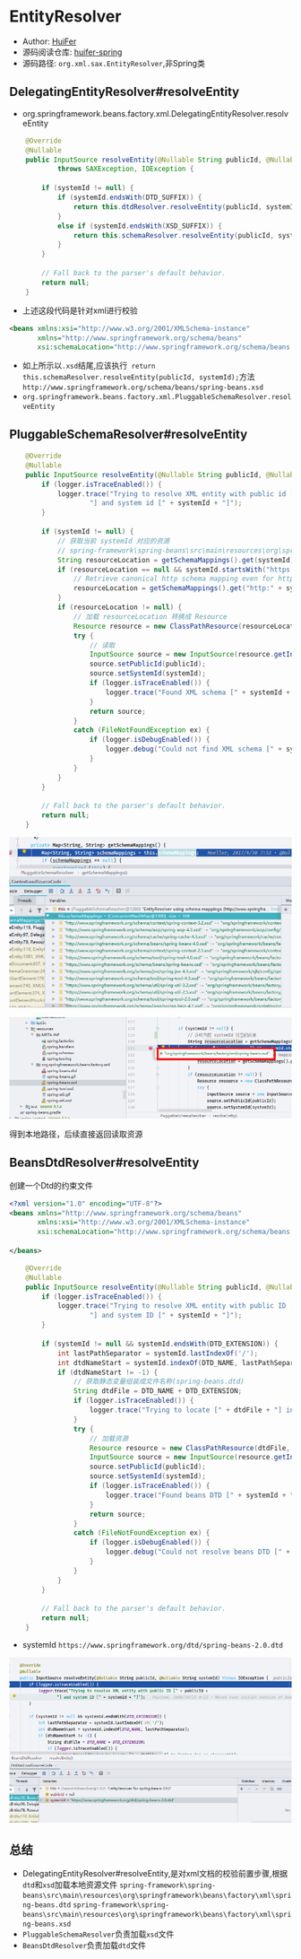 # EntityResolver
- Author: [HuiFer](https://github.com/huifer)
- 源码阅读仓库: [huifer-spring](https://github.com/huifer/spring-framework)
- 源码路径: `org.xml.sax.EntityResolver`,非Spring类

## DelegatingEntityResolver#resolveEntity
- org.springframework.beans.factory.xml.DelegatingEntityResolver.resolveEntity
```java
    @Override
    @Nullable
    public InputSource resolveEntity(@Nullable String publicId, @Nullable String systemId)
            throws SAXException, IOException {

        if (systemId != null) {
            if (systemId.endsWith(DTD_SUFFIX)) {
                return this.dtdResolver.resolveEntity(publicId, systemId);
            }
            else if (systemId.endsWith(XSD_SUFFIX)) {
                return this.schemaResolver.resolveEntity(publicId, systemId);
            }
        }

        // Fall back to the parser's default behavior.
        return null;
    }

```
- 上述这段代码是针对xml进行校验
```xml
<beans xmlns:xsi="http://www.w3.org/2001/XMLSchema-instance"
       xmlns="http://www.springframework.org/schema/beans"
       xsi:schemaLocation="http://www.springframework.org/schema/beans http://www.springframework.org/schema/beans/spring-beans.xsd">
```
- 如上所示以`.xsd`结尾,应该执行` return this.schemaResolver.resolveEntity(publicId, systemId);`方法
`http://www.springframework.org/schema/beans/spring-beans.xsd`
- `org.springframework.beans.factory.xml.PluggableSchemaResolver.resolveEntity`
## PluggableSchemaResolver#resolveEntity
```java
    @Override
    @Nullable
    public InputSource resolveEntity(@Nullable String publicId, @Nullable String systemId) throws IOException {
        if (logger.isTraceEnabled()) {
            logger.trace("Trying to resolve XML entity with public id [" + publicId +
                    "] and system id [" + systemId + "]");
        }

        if (systemId != null) {
            // 获取当前 systemId 对应的资源
            // spring-framework\spring-beans\src\main\resources\org\springframework\beans\factory\xml\spring-beans.xsd
            String resourceLocation = getSchemaMappings().get(systemId);
            if (resourceLocation == null && systemId.startsWith("https:")) {
                // Retrieve canonical http schema mapping even for https declaration
                resourceLocation = getSchemaMappings().get("http:" + systemId.substring(6));
            }
            if (resourceLocation != null) {
                // 加载 resourceLocation 转换成 Resource
                Resource resource = new ClassPathResource(resourceLocation, this.classLoader);
                try {
                    // 读取
                    InputSource source = new InputSource(resource.getInputStream());
                    source.setPublicId(publicId);
                    source.setSystemId(systemId);
                    if (logger.isTraceEnabled()) {
                        logger.trace("Found XML schema [" + systemId + "] in classpath: " + resourceLocation);
                    }
                    return source;
                }
                catch (FileNotFoundException ex) {
                    if (logger.isDebugEnabled()) {
                        logger.debug("Could not find XML schema [" + systemId + "]: " + resource, ex);
                    }
                }
            }
        }

        // Fall back to the parser's default behavior.
        return null;
    }

```

![image-20200108081404857](../../../images/spring//image-20200108081404857.png)

![image-20200108081623427](../../../images/spring//image-20200108081623427.png)

得到本地路径，后续直接返回读取资源

## BeansDtdResolver#resolveEntity

创建一个Dtd的约束文件

```xml
<?xml version="1.0" encoding="UTF-8"?>
<beans xmlns="http://www.springframework.org/schema/beans"
       xmlns:xsi="http://www.w3.org/2001/XMLSchema-instance"
       xsi:schemaLocation="http://www.springframework.org/schema/beans https://www.springframework.org/dtd/spring-beans-2.0.dtd">

</beans>
```

```java
    @Override
    @Nullable
    public InputSource resolveEntity(@Nullable String publicId, @Nullable String systemId) throws IOException {
        if (logger.isTraceEnabled()) {
            logger.trace("Trying to resolve XML entity with public ID [" + publicId +
                    "] and system ID [" + systemId + "]");
        }

        if (systemId != null && systemId.endsWith(DTD_EXTENSION)) {
            int lastPathSeparator = systemId.lastIndexOf('/');
            int dtdNameStart = systemId.indexOf(DTD_NAME, lastPathSeparator);
            if (dtdNameStart != -1) {
                // 获取静态变量组装成文件名称(spring-beans.dtd)
                String dtdFile = DTD_NAME + DTD_EXTENSION;
                if (logger.isTraceEnabled()) {
                    logger.trace("Trying to locate [" + dtdFile + "] in Spring jar on classpath");
                }
                try {
                    // 加载资源
                    Resource resource = new ClassPathResource(dtdFile, getClass());
                    InputSource source = new InputSource(resource.getInputStream());
                    source.setPublicId(publicId);
                    source.setSystemId(systemId);
                    if (logger.isTraceEnabled()) {
                        logger.trace("Found beans DTD [" + systemId + "] in classpath: " + dtdFile);
                    }
                    return source;
                }
                catch (FileNotFoundException ex) {
                    if (logger.isDebugEnabled()) {
                        logger.debug("Could not resolve beans DTD [" + systemId + "]: not found in classpath", ex);
                    }
                }
            }
        }

        // Fall back to the parser's default behavior.
        return null;
    }

```




- systemId `https://www.springframework.org/dtd/spring-beans-2.0.dtd`

![image-20200108082335031](../../../images/spring//image-20200108082335031.png)


## 总结

- DelegatingEntityResolver#resolveEntity,是对xml文档的校验前置步骤,根据`dtd`和`xsd`加载本地资源文件
    `spring-framework\spring-beans\src\main\resources\org\springframework\beans\factory\xml\spring-beans.dtd`
    `spring-framework\spring-beans\src\main\resources\org\springframework\beans\factory\xml\spring-beans.xsd`
- `PluggableSchemaResolver`负责加载`xsd`文件
- `BeansDtdResolver`负责加载`dtd`文件